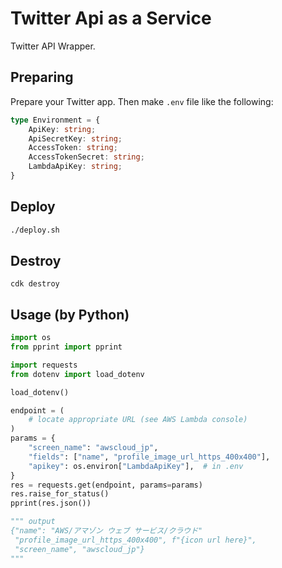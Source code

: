 # Twitter Api as a Service

Twitter API Wrapper.

## Preparing

Prepare your Twitter app. Then make `.env` file like the following:

```ts
type Environment = {
    ApiKey: string;
    ApiSecretKey: string;
    AccessToken: string;
    AccessTokenSecret: string;
    LambdaApiKey: string;
}
```

## Deploy

```sh
./deploy.sh
```

## Destroy

```sy
cdk destroy
```

## Usage (by Python)

```py
import os
from pprint import pprint

import requests
from dotenv import load_dotenv

load_dotenv()

endpoint = (
    # locate appropriate URL (see AWS Lambda console)
)
params = {
    "screen_name": "awscloud_jp",
    "fields": ["name", "profile_image_url_https_400x400"],
    "apikey": os.environ["LambdaApiKey"],  # in .env
}
res = requests.get(endpoint, params=params)
res.raise_for_status()
pprint(res.json())

""" output
{"name": "AWS/アマゾン ウェブ サービス/クラウド"
 "profile_image_url_https_400x400", f"{icon url here}",
 "screen_name", "awscloud_jp"}
"""
```